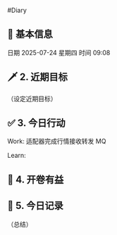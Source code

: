 #Diary 
## 🔞 基本信息
日期 2025-07-24 星期四
时间 09:08

## 🗡 2. 近期目标
（设定近期目标）

## ✅ 3. 今日行动
Work:
适配器完成行情接收转发 MQ

Learn:

## 📘 4. 开卷有益

## 📝 5. 今日记录
（总结）
